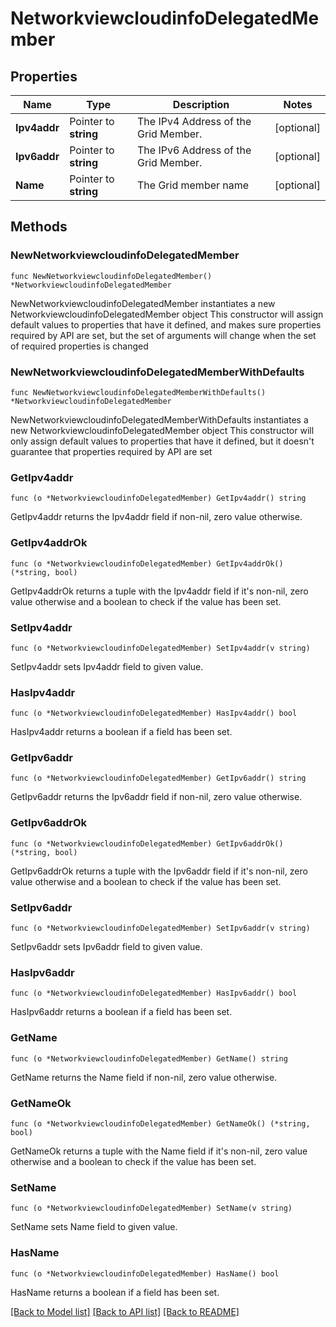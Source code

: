 # NetworkviewcloudinfoDelegatedMember

## Properties

Name | Type | Description | Notes
------------ | ------------- | ------------- | -------------
**Ipv4addr** | Pointer to **string** | The IPv4 Address of the Grid Member. | [optional] 
**Ipv6addr** | Pointer to **string** | The IPv6 Address of the Grid Member. | [optional] 
**Name** | Pointer to **string** | The Grid member name | [optional] 

## Methods

### NewNetworkviewcloudinfoDelegatedMember

`func NewNetworkviewcloudinfoDelegatedMember() *NetworkviewcloudinfoDelegatedMember`

NewNetworkviewcloudinfoDelegatedMember instantiates a new NetworkviewcloudinfoDelegatedMember object
This constructor will assign default values to properties that have it defined,
and makes sure properties required by API are set, but the set of arguments
will change when the set of required properties is changed

### NewNetworkviewcloudinfoDelegatedMemberWithDefaults

`func NewNetworkviewcloudinfoDelegatedMemberWithDefaults() *NetworkviewcloudinfoDelegatedMember`

NewNetworkviewcloudinfoDelegatedMemberWithDefaults instantiates a new NetworkviewcloudinfoDelegatedMember object
This constructor will only assign default values to properties that have it defined,
but it doesn't guarantee that properties required by API are set

### GetIpv4addr

`func (o *NetworkviewcloudinfoDelegatedMember) GetIpv4addr() string`

GetIpv4addr returns the Ipv4addr field if non-nil, zero value otherwise.

### GetIpv4addrOk

`func (o *NetworkviewcloudinfoDelegatedMember) GetIpv4addrOk() (*string, bool)`

GetIpv4addrOk returns a tuple with the Ipv4addr field if it's non-nil, zero value otherwise
and a boolean to check if the value has been set.

### SetIpv4addr

`func (o *NetworkviewcloudinfoDelegatedMember) SetIpv4addr(v string)`

SetIpv4addr sets Ipv4addr field to given value.

### HasIpv4addr

`func (o *NetworkviewcloudinfoDelegatedMember) HasIpv4addr() bool`

HasIpv4addr returns a boolean if a field has been set.

### GetIpv6addr

`func (o *NetworkviewcloudinfoDelegatedMember) GetIpv6addr() string`

GetIpv6addr returns the Ipv6addr field if non-nil, zero value otherwise.

### GetIpv6addrOk

`func (o *NetworkviewcloudinfoDelegatedMember) GetIpv6addrOk() (*string, bool)`

GetIpv6addrOk returns a tuple with the Ipv6addr field if it's non-nil, zero value otherwise
and a boolean to check if the value has been set.

### SetIpv6addr

`func (o *NetworkviewcloudinfoDelegatedMember) SetIpv6addr(v string)`

SetIpv6addr sets Ipv6addr field to given value.

### HasIpv6addr

`func (o *NetworkviewcloudinfoDelegatedMember) HasIpv6addr() bool`

HasIpv6addr returns a boolean if a field has been set.

### GetName

`func (o *NetworkviewcloudinfoDelegatedMember) GetName() string`

GetName returns the Name field if non-nil, zero value otherwise.

### GetNameOk

`func (o *NetworkviewcloudinfoDelegatedMember) GetNameOk() (*string, bool)`

GetNameOk returns a tuple with the Name field if it's non-nil, zero value otherwise
and a boolean to check if the value has been set.

### SetName

`func (o *NetworkviewcloudinfoDelegatedMember) SetName(v string)`

SetName sets Name field to given value.

### HasName

`func (o *NetworkviewcloudinfoDelegatedMember) HasName() bool`

HasName returns a boolean if a field has been set.


[[Back to Model list]](../README.md#documentation-for-models) [[Back to API list]](../README.md#documentation-for-api-endpoints) [[Back to README]](../README.md)


